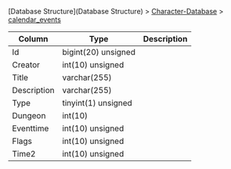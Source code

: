 [Database Structure](Database Structure) > [Character-Database](Character-Database) > [calendar_events](calendar_events)

Column | Type | Description
--- | --- | ---
Id | bigint(20) unsigned | 
Creator | int(10) unsigned | 
Title | varchar(255) | 
Description | varchar(255) | 
Type | tinyint(1) unsigned | 
Dungeon | int(10) | 
Eventtime | int(10) unsigned | 
Flags | int(10) unsigned | 
Time2 | int(10) unsigned | 
